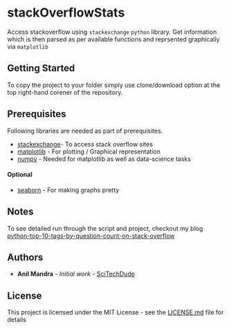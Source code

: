 # stackOverflowStats

Access stackoverflow using `stackexchange` `python` library. Get information which is then parsed as per available functions and reprsented graphically via `matplotlib`

## Getting Started

To copy the project to your folder simply use clone/download option at the top right-hand corener of the repository.

## Prerequisites

Following libraries are needed as part of prerequisites.
* [stackexchange](https://github.com/lucjon/Py-StackExchange)- To access stack overflow sites
* [matplotlib](https://matplotlib.org/users/installing.html) -  For plotting / Graphical representation
* [numpy](http://www.numpy.org/)  -  Needed for matplotlib as well as data-science tasks

#### Optional
* [seaborn](https://seaborn.pydata.org/)  -  For making graphs pretty


## Notes
To see detailed run through the script and project, checkout my blog [python-top-10-tags-by-question-count-on-stack-overflow](https://anilmandra.wordpress.com/2018/02/16/python-top-10-tags-by-question-count-on-stack-overflow-using-stack-exchange-api-for-python)

## Authors

* **Anil Mandra** - *Initial work* - [SciTechDude](https://github.com/SciTechDude)

## License

This project is licensed under the MIT License - see the [LICENSE.md](LICENSE.md) file for details




